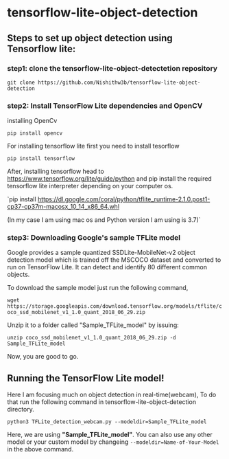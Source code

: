 # tensorflow-lite-object-detection

## Steps to set up object detection using Tensorflow lite:

### step1: clone the tensorflow-lite-object-detectetion repository

`git clone https://github.com/Nishithw3b/tensorflow-lite-object-detection`
### step2: Install TensorFlow Lite dependencies and OpenCV
installing OpenCv 

`pip install opencv`

For installing tensorflow lite first you need to install tesorflow

`pip install tensorflow`

After, installing tensorflow head to https://www.tensorflow.org/lite/guide/python and pip install the required tensorflow lite interpreter depending on your computer os.

`pip install https://dl.google.com/coral/python/tflite_runtime-2.1.0.post1-cp37-cp37m-macosx_10_14_x86_64.whl

(In my case I am using mac os and Python version I am using is 3.7)`

### step3: Downloading Google's sample TFLite model
Google provides a sample quantized SSDLite-MobileNet-v2 object detection model which is trained off the MSCOCO dataset and converted to run on TensorFlow Lite. It can detect and identify 80 different common objects.

To download the sample model just run the following command,

`wget https://storage.googleapis.com/download.tensorflow.org/models/tflite/coco_ssd_mobilenet_v1_1.0_quant_2018_06_29.zip`

Unzip it to a folder called "Sample_TFLite_model" by issuing:

`unzip coco_ssd_mobilenet_v1_1.0_quant_2018_06_29.zip -d Sample_TFLite_model`

Now, you are good to go.

##  Running the TensorFlow Lite model!
Here I am focusing much on object detection in real-time(webcam), To do that run the following command in tensorflow-lite-object-detection directory.

`python3 TFLite_detection_webcam.py --modeldir=Sample_TFLite_model`

Here, we are using **"Sample_TFLite_model"**. You can also use any other model or your custom model by changeing `--modeldir=Name-of-Your-Model` in the above command.
